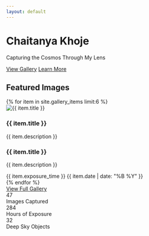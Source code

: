 ```yaml
---
layout: default
---
```


<div class="hero-section">
  <div class="container">
    <h1>Chaitanya Khoje</h1>
    <p class="subtitle">Capturing the Cosmos Through My Lens</p>
    <div class="hero-cta">
      <a href="/gallery" class="button">View Gallery</a>
      <a href="/about" class="button secondary">Learn More</a>
    </div>
  </div>
</div>

<div class="featured-gallery">
  <div class="container">
    <h2>Featured Images</h2>
    <div class="gallery-grid">
      {% for item in site.gallery_items limit:6 %}
      <div class="gallery-item">
        <div class="gallery-item-image">
          <img src="{{ item.image }}" alt="{{ item.title }}">
          <div class="gallery-item-overlay">
            <h3>{{ item.title }}</h3>
            <p>{{ item.description }}</p>
          </div>
        </div>
        <div class="gallery-item-content">
          <h3>{{ item.title }}</h3>
          <p>{{ item.description }}</p>
          <div class="gallery-meta">
            <span>{{ item.exposure_time }}</span>
            <span>{{ item.date | date: "%B %Y" }}</span>
          </div>
        </div>
      </div>
      {% endfor %}
    </div>
    <div class="view-more">
      <a href="/gallery" class="button">View Full Gallery</a>
    </div>
  </div>
</div>

<div class="stats-section">
  <div class="container">
    <div class="stats-grid">
      <div class="stat-item">
        <div class="stat-value">47</div>
        <div class="stat-label">Images Captured</div>
      </div>
      <div class="stat-item">
        <div class="stat-value">284</div>
        <div class="stat-label">Hours of Exposure</div>
      </div>
      <div class="stat-item">
        <div class="stat-value">32</div>
        <div class="stat-label">Deep Sky Objects</div>
      </div>
    </div>
  </div>
</div> 